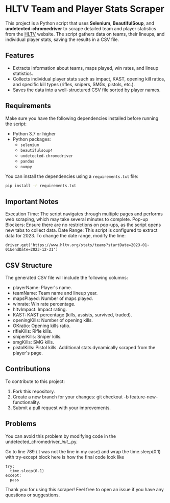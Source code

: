 # HLTV Team and Player Stats Scraper

This project is a Python script that uses **Selenium**, **BeautifulSoup**, and **undetected-chromedriver** to scrape detailed team and player statistics from the [HLTV](https://www.hltv.org) website. The script gathers data on teams, their lineups, and individual player stats, saving the results in a CSV file.

## Features

- Extracts information about teams, maps played, win rates, and lineup statistics.
- Collects individual player stats such as impact, KAST, opening kill ratios, and specific kill types (rifles, snipers, SMGs, pistols, etc.).
- Saves the data into a well-structured CSV file sorted by player names.

## Requirements

Make sure you have the following dependencies installed before running the script:

- Python 3.7 or higher
- Python packages:
  - `selenium`
  - `beautifulsoup4`
  - `undetected-chromedriver`
  - `pandas`
  - `numpy`

You can install the dependencies using a `requirements.txt` file:
```bash
pip install -r requirements.txt
```

## Important Notes
Execution Time: The script navigates through multiple pages and performs web scraping, which may take several minutes to complete.
Pop-up Blockers: Ensure there are no restrictions on pop-ups, as the script opens new tabs to collect data.
Date Range: This script is configured to extract data for 2023. To change the date range, modify the line:
```
driver.get('https://www.hltv.org/stats/teams?startDate=2023-01-01&endDate=2023-12-31')
```

## CSV Structure
The generated CSV file will include the following columns:

- playerName: Player's name.
- teamName: Team name and lineup year.
- mapsPlayed: Number of maps played.
- winrate: Win rate percentage.
- hltvImpact: Impact rating.
- KAST: KAST percentage (kills, assists, survived, traded).
- openingKills: Number of opening kills.
- OKratio: Opening kills ratio.
- rifleKills: Rifle kills.
- sniperKills: Sniper kills.
- smgKills: SMG kills.
- pistolKills: Pistol kills.
Additional stats dynamically scraped from the player's page.

## Contributions
To contribute to this project:
1. Fork this repository.
2. Create a new branch for your changes: git checkout -b feature-new-functionality.
3. Submit a pull request with your improvements.

## Problems
You can avoid this problem by modifying code in the undetected_chromedriver\__init__.py.

Go to line 789 (it was not the line in my case) and wrap the time.sleep(0.1) with try-except block here is how the final code look like
```
try:
  time.sleep(0.1)
except:
  pass
```

Thank you for using this scraper! Feel free to open an issue if you have any questions or suggestions.
